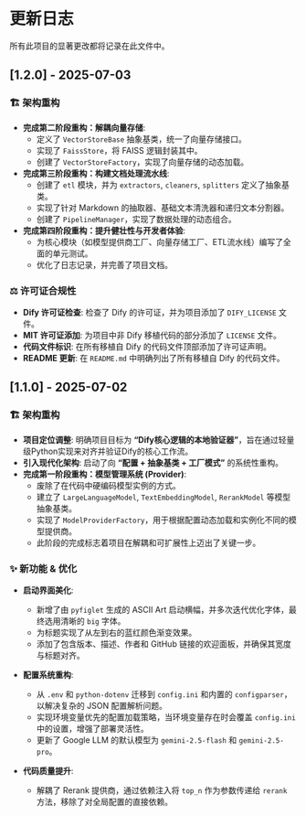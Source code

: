 # 更新日志

所有此项目的显著更改都将记录在此文件中。

## [1.2.0] - 2025-07-03

### 🏗️ 架构重构

- **完成第二阶段重构：解耦向量存储**:
  - 定义了 `VectorStoreBase` 抽象基类，统一了向量存储接口。
  - 实现了 `FaissStore`，将 FAISS 逻辑封装其中。
  - 创建了 `VectorStoreFactory`，实现了向量存储的动态加载。
- **完成第三阶段重构：构建文档处理流水线**:
  - 创建了 `etl` 模块，并为 `extractors`, `cleaners`, `splitters` 定义了抽象基类。
  - 实现了针对 Markdown 的抽取器、基础文本清洗器和递归文本分割器。
  - 创建了 `PipelineManager`，实现了数据处理的动态组合。
- **完成第四阶段重构：提升健壮性与开发者体验**:
  - 为核心模块（如模型提供商工厂、向量存储工厂、ETL流水线）编写了全面的单元测试。
  - 优化了日志记录，并完善了项目文档。

### ⚖️ 许可证合规性

- **Dify 许可证检查**: 检查了 Dify 的许可证，并为项目添加了 `DIFY_LICENSE` 文件。
- **MIT 许可证添加**: 为项目中非 Dify 移植代码的部分添加了 `LICENSE` 文件。
- **代码文件标识**: 在所有移植自 Dify 的代码文件顶部添加了许可证声明。
- **README 更新**: 在 `README.md` 中明确列出了所有移植自 Dify 的代码文件。

## [1.1.0] - 2025-07-02

### 🏗️ 架构重构

- **项目定位调整**: 明确项目目标为 **“Dify核心逻辑的本地验证器”**，旨在通过轻量级Python实现来对齐并验证Dify的核心工作流。
- **引入现代化架构**: 启动了向 **“配置 + 抽象基类 + 工厂模式”** 的系统性重构。
- **完成第一阶段重构：模型管理系统 (Provider)**:
  - 废除了在代码中硬编码模型实例的方式。
  - 建立了 `LargeLanguageModel`, `TextEmbeddingModel`, `RerankModel` 等模型抽象基类。
  - 实现了 `ModelProviderFactory`，用于根据配置动态加载和实例化不同的模型提供商。
  - 此阶段的完成标志着项目在解耦和可扩展性上迈出了关键一步。

### ✨ 新功能 & 优化

- **启动界面美化**:
  - 新增了由 `pyfiglet` 生成的 ASCII Art 启动横幅，并多次迭代优化字体，最终选用清晰的 `big` 字体。
  - 为标题实现了从左到右的蓝红颜色渐变效果。
  - 添加了包含版本、描述、作者和 GitHub 链接的欢迎面板，并确保其宽度与标题对齐。

- **配置系统重构**:
  - 从 `.env` 和 `python-dotenv` 迁移到 `config.ini` 和内置的 `configparser`，以解决复杂的 JSON 配置解析问题。
  - 实现环境变量优先的配置加载策略，当环境变量存在时会覆盖 `config.ini` 中的设置，增强了部署灵活性。
  - 更新了 Google LLM 的默认模型为 `gemini-2.5-flash` 和 `gemini-2.5-pro`。

- **代码质量提升**:
  - 解耦了 Rerank 提供商，通过依赖注入将 `top_n` 作为参数传递给 `rerank` 方法，移除了对全局配置的直接依赖。